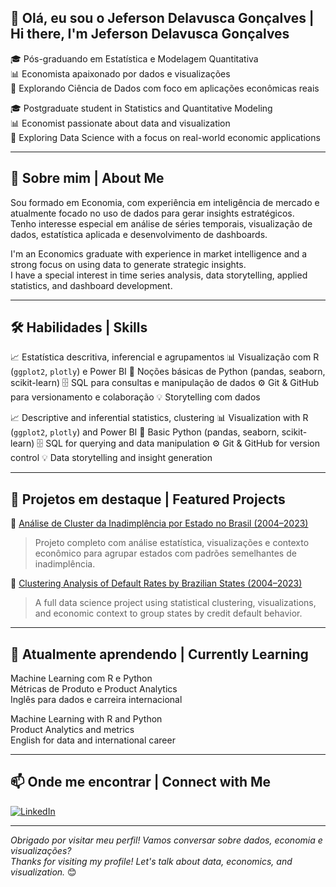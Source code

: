 ## 👋 Olá, eu sou o Jeferson Delavusca Gonçalves | Hi there, I'm Jeferson Delavusca Gonçalves

🎓 Pós-graduando em Estatística e Modelagem Quantitativa  
📊 Economista apaixonado por dados e visualizações  
🚀 Explorando Ciência de Dados com foco em aplicações econômicas reais

🎓 Postgraduate student in Statistics and Quantitative Modeling  
📊 Economist passionate about data and visualization  
🚀 Exploring Data Science with a focus on real-world economic applications

---

## 💼 Sobre mim | About Me

Sou formado em Economia, com experiência em inteligência de mercado e atualmente focado no uso de dados para gerar insights estratégicos.  
Tenho interesse especial em análise de séries temporais, visualização de dados, estatística aplicada e desenvolvimento de dashboards.

I'm an Economics graduate with experience in market intelligence and a strong focus on using data to generate strategic insights.  
I have a special interest in time series analysis, data storytelling, applied statistics, and dashboard development.

---

## 🛠️ Habilidades | Skills

📈 Estatística descritiva, inferencial e agrupamentos
📊 Visualização com R (`ggplot2`, `plotly`) e Power BI
🐍 Noções básicas de Python (pandas, seaborn, scikit-learn)
🗄️ SQL para consultas e manipulação de dados
⚙️ Git & GitHub para versionamento e colaboração
💡 Storytelling com dados


📈 Descriptive and inferential statistics, clustering
📊 Visualization with R (`ggplot2`, `plotly`) and Power BI
🐍 Basic Python (pandas, seaborn, scikit-learn)
🗄️ SQL for querying and data manipulation
⚙️ Git & GitHub for version control
💡 Data storytelling and insight generation

---

## 📂 Projetos em destaque | Featured Projects

🔹 [Análise de Cluster da Inadimplência por Estado no Brasil (2004–2023)](https://github.com/Jeff-Delavusca/inadimplencia-cluster-brasil)  
> Projeto completo com análise estatística, visualizações e contexto econômico para agrupar estados com padrões semelhantes de inadimplência.

🔹 [Clustering Analysis of Default Rates by Brazilian States (2004–2023)](https://github.com/Jeff-Delavusca/inadimplencia-cluster-brasil)  
> A full data science project using statistical clustering, visualizations, and economic context to group states by credit default behavior.

---

## 🌱 Atualmente aprendendo | Currently Learning

Machine Learning com R e Python  
Métricas de Produto e Product Analytics  
Inglês para dados e carreira internacional


Machine Learning with R and Python  
Product Analytics and metrics  
English for data and international career

---

## 📫 Onde me encontrar | Connect with Me

[![LinkedIn](https://img.shields.io/badge/-LinkedIn-0077B5?logo=linkedin&logoColor=white&style=flat-square)](https://www.linkedin.com/in/jefersondelavusca/)  

---

_Obrigado por visitar meu perfil! Vamos conversar sobre dados, economia e visualizações?_  
_Thanks for visiting my profile! Let's talk about data, economics, and visualization._ 😊
